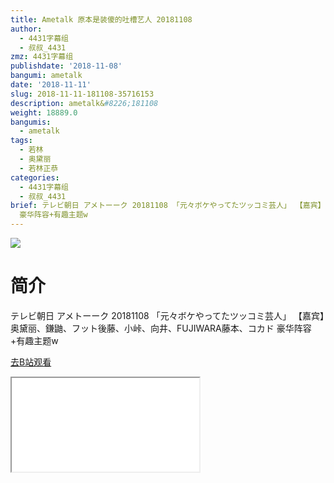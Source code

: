 ```yaml
---
title: Ametalk 原本是装傻的吐槽艺人 20181108
author:
  - 4431字幕组
  - 叔叔_4431
zmz: 4431字幕组
publishdate: '2018-11-08'
bangumi: ametalk
date: '2018-11-11'
slug: 2018-11-11-181108-35716153
description: ametalk&#8226;181108
weight: 18889.0
bangumis:
  - ametalk
tags:
  - 若林
  - 奥黛丽
  - 若林正恭
categories:
  - 4431字幕组
  - 叔叔_4431
brief: テレビ朝日 アメトーーク 20181108 「元々ボケやってたツッコミ芸人」 【嘉宾】奥黛丽、鎌鼬、フット後藤、小峠、向井、FUJIWARA藤本、コカド
  豪华阵容+有趣主题w
---
```

![](https://i.imgur.com/JMwcUNt.jpg)
# 简介  
テレビ朝日 アメトーーク 20181108
「元々ボケやってたツッコミ芸人」
【嘉宾】奥黛丽、鎌鼬、フット後藤、小峠、向井、FUJIWARA藤本、コカド
豪华阵容+有趣主题w  

[去B站观看](https://www.bilibili.com/video/av35716153/)
<div class ="resp-container"><iframe class="testiframe" src="//player.bilibili.com/player.html?aid=35716153"", scrolling="no", allowfullscreen="true" > </iframe></div> 
